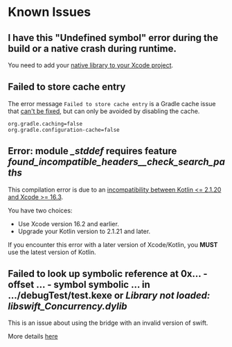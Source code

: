 # Known Issues

## I have this "Undefined symbol" error during the build or a native crash during runtime.

You need to add your [native library to your Xcode project](../bridgeWithDependencies.md#automatic-dependency-build-inclusion).

## Failed to store cache entry

The error message `Failed to store cache entry` is a Gradle cache issue that [can't be fixed](https://github.com/frankois944/spm4Kmp/issues/89), but can only be avoided by disabling the cache.

```
org.gradle.caching=false
org.gradle.configuration-cache=false
```

## Error: module *_stddef* requires feature *found_incompatible_headers__check_search_paths*

This compilation error is due to an [incompatibility between Kotlin <= 2.1.20 and Xcode >= 16.3](https://youtrack.jetbrains.com/issue/KT-76460/Kotlin-Native-iOS-build-error-with-Xcode-16.3-iPhoneOS18.4.sdk-due-to-incorrectly-set-up-search-paths).

You have two choices:

- Use Xcode version 16.2 and earlier.
- Upgrade your Kotlin version to 2.1.21 and later.

If you encounter this error with a later version of Xcode/Kotlin, you **MUST** use the latest version of Kotlin.

## Failed to look up symbolic reference at 0x... - offset ... - symbol symbolic ... in .../debugTest/test.kexe or *Library not loaded: libswift_Concurrency.dylib*

This is an issue about using the bridge with an invalid version of swift.

More details [here](./tips.md#support-concurrency-in-kmp-ios-test)
